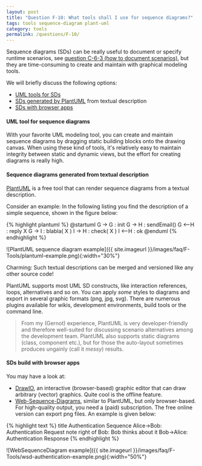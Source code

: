 ```yaml
---
layout: post
title: "Question F-10: What tools shall I use for sequence diagrams?"
tags: tools sequence-diagram plant-uml
category: tools
permalink: /questions/F-10/
---
```


Sequence diagrams (SDs) can be really useful to document or specify runtime scenarios,
see [question C-6-3 (how to document scenarios)](/questions/C-6-3), but they are time-consuming to create and maintain with graphical modeling tools.

We will briefly discuss the following options:

* [UML tools for SDs](/questions/F-10-uml)
* [SDs generated by PlantUML](/questions/F-10-plantuml) from textual description
* [SDs with browser apps](/questions/F-10-browser)


#### UML tool for sequence diagrams

With your favorite UML modeling tool, you can create and maintain sequence diagrams by dragging static building blocks onto the drawing canvas. When using these kind of tools, it's relatively easy to maintain integrity between static and dynamic views, but the effort for creating diagrams is really high.


#### Sequence diagrams generated from textual description

[PlantUML](https://plantuml.com/) is a free tool that can render sequence diagrams from a textual description.

Consider an example: In the following listing you find the description of a simple sequence, shown in the figure below:

{% highlight plantuml %}
@startuml
G -> G : init
G -> H : sendEmail()
G <--H : reply X
G -> I : blabla( X )
I -> H : check( X )
I <--H : ok
@enduml
{% endhighlight %}


![PlantUML sequence diagram example]({{ site.imageurl }}/images/faq/F-Tools/plantuml-example.png){:width="30%"}

Charming: Such textual descriptions can be merged and versioned like any other source code!

PlantUML supports most UML SD constructs, like interaction references, loops, alternatives and so on. You can apply _some_ styles to diagrams and export in several graphic formats (png, jpg, svg). There are numerous plugins available for wikis, development environments, build tools or the command line.

> From my (Gernot) experience, PlantUML is very developer-friendly and therefore well-suited for discussing scenario alternatives among the development team.
> PlantUML also supports static diagrams (class, component etc.), but for those the auto-layout sometimes produces ungainly (call it _messy_) results.


#### SDs build with browser apps

You may have a look at:

* [DrawIO](https://www.draw.io/), an interactive (browser-based) graphic editor that can draw arbitrary (vector) graphics. Quite cool is the offline feature.
* [Web-Sequence-Diagrams](https://www.websequencediagrams.com/), similar to PlantUML, but only browser-based. For high-quality output, you need a (paid) subscription. The free online version can export png files. An example is given below:

{% highlight text %}
title Authentication Sequence
Alice->Bob: Authentication Request
note right of Bob: Bob thinks about it
Bob->Alice: Authentication Response
{% endhighlight %}

![WebSequenceDiagram example]({{ site.imageurl }}/images/faq/F-Tools/wsd-authentication-example.png){:width="50%"}
